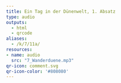 ```yaml
---
title: Ein Tag in der Dünenwelt, 1. Absatz
type: audio
outputs:
  - html
  - qrcode
aliases:
  - /k/7/11a/
resources:
- name: audio
  src: "7_Wanderduene.mp3"
qr-icon: comment.svg
qr-icon-color: '#808080'
---
```


